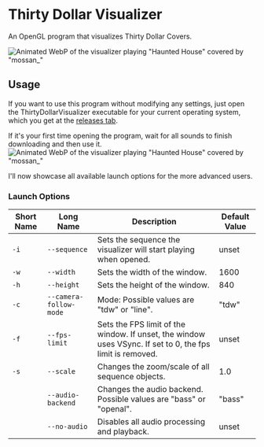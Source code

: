 # Thirty Dollar Visualizer
An OpenGL program that visualizes Thirty Dollar Covers.

![Animated WebP of the visualizer playing "Haunted House" covered by "mossan_"](../Screenshots/visualizer-demo.webp)

## Usage

If you want to use this program without modifying any settings, just open the 
ThirtyDollarVisualizer executable for your current operating system, which you get at the 
[releases tab](https://github.com/t1stm/ThirtyDollarTools/releases). 

If it's your first time opening the program, wait for all sounds to finish downloading and then use it.
![Animated WebP of the visualizer playing "Haunted House" covered by "mossan_"](../Screenshots/visualizer-demo-2.webp)

I'll now showcase all available launch options for the more advanced users.

### Launch Options

| Short Name      | Long Name                   | Description                                                                                               | Default Value |
|-----------------|-----------------------------|-----------------------------------------------------------------------------------------------------------|---------------|
| `-i`            | `--sequence`                | Sets the sequence the visualizer will start playing when opened.                                          | unset         |
| `-w`            | `--width`                   | Sets the width of the window.                                                                             | 1600          |
| `-h`            | `--height`                  | Sets the height of the window.                                                                            | 840           |
| `-c`            | `--camera-follow-mode`      | Mode: Possible values are "tdw" or "line".                                                                | "tdw"         |
| `-f`            | `--fps-limit`               | Sets the FPS limit of the window. If unset, the window uses VSync. If set to 0, the fps limit is removed. | unset         |
| `-s`            | `--scale`                   | Changes the zoom/scale of all sequence objects.                                                           | 1.0           |
|                 | `--audio-backend`           | Changes the audio backend. Possible values are "bass" or "openal".                                        | "bass"        |
|                 | `--no-audio`                | Disables all audio processing and playback.                                                               | unset         |


